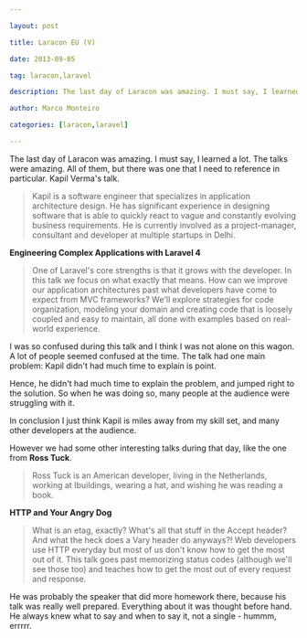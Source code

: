 ---
layout: post
title: Laracon EU (V)
date: 2013-09-05
tag: laracon,laravel
description: The last day of Laracon was amazing. I must say, I learned a lot. The talks were amazing. All of them, but there was one that I need to reference
author: Marco Monteiro
categories: [laracon,laravel]
---

The last day of Laracon was amazing. I must say, I learned a lot. The talks were amazing. All of them, but there was one that I need to reference in particular. Kapil Verma's talk.

>Kapil is a software engineer that specializes in application architecture design. He has significant experience in designing software that is able to quickly react to vague and constantly evolving business requirements. He is currently involved as a project-manager, consultant and developer at multiple startups in Delhi.

<!--more-->

**Engineering Complex Applications with Laravel 4**

>One of Laravel's core strengths is that it grows with the developer. In this talk we focus on what exactly that means. How can we improve our application architectures past what developers have come to expect from MVC frameworks? We'll explore strategies for code organization, modeling your domain and creating code that is loosely coupled and easy to maintain, all done with examples based on real-world experience.

I was so confused during this talk and I think I was not alone on this wagon. A lot of people seemed confused at the time. The talk had one main problem: Kapil didn't had much time to explain is point. 

Hence, he didn't had much time to explain the problem, and jumped right to the solution. So when he was doing so, many people at the audience were struggling with it. 

In conclusion I just think Kapil is miles away from my skill set, and many other developers at the audience.

However we had some other interesting talks during that day, like the one from **Ross Tuck**.

>Ross Tuck is an American developer, living in the Netherlands, working at Ibuildings, wearing a hat, and wishing he was reading a book.

**HTTP and Your Angry Dog**

>What is an etag, exactly? What's all that stuff in the Accept header? And what the heck does a Vary header do anyways?! Web developers use HTTP everyday but most of us don't know how to get the most out of it. This talk goes past memorizing status codes (although we'll see those too) and teaches how to get the most out of every request and response.

He was probably the speaker that did more homework there, because his talk was really well prepared. Everything about it was thought before hand. He always knew what to say and when to say it, not a single - hummm, errrrr.
